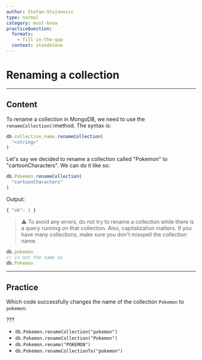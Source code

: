 ```yaml
---
author: Stefan-Stojanovic
type: normal
category: must-know
practiceQuestion:
  formats:
    - fill-in-the-gap
  context: standalone
---
```


# Renaming a collection


---

## Content

To rename a collection in MongoDB, we need to use the `renameCollection()`method. The syntax is:

```javascript
db.collection_name.renameCollection(
  "<string>"
)
```

Let's say we decided to rename a collection called "Pokemon" to "cartoonCharacters". We can do it like so:

```javascript
db.Pokemon.renameCollection(
  "cartoonCharacters"
)
```

Output:

```javascript
{ "ok": 1 }
```

> ⚠️ To avoid any errors, do not try to rename a collection while there is a query running on that collection. Also, capitalization matters. If you have many collections, make sure you don't misspell the collection name.

```javascript
db.pokemon
// is not the same as
db.Pokemon
```


---

## Practice

Which code successfully changes the name of the collection `Pokemon` to `pokemon`:

???

- `db.Pokemon.renameCollection("pokemon")`
- `db.Pokemon.renameCollection("Pokemon")`
- `db.Pokemon.rename("POKEMON")`
- `db.Pokemon.renameCollectionTo("pokemon")`
 